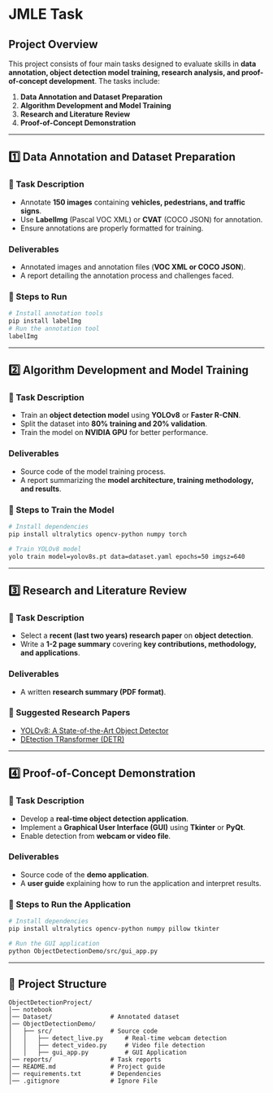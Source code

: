 # **JMLE Task**

## Project Overview
This project consists of four main tasks designed to evaluate skills in **data annotation, object detection model training, research analysis, and proof-of-concept development**. The tasks include:
1. **Data Annotation and Dataset Preparation**
2. **Algorithm Development and Model Training**
3. **Research and Literature Review**
4. **Proof-of-Concept Demonstration**

---

## **1️⃣ Data Annotation and Dataset Preparation**
### **📝 Task Description**
- Annotate **150 images** containing **vehicles, pedestrians, and traffic signs**.
- Use **LabelImg** (Pascal VOC XML) or **CVAT** (COCO JSON) for annotation.
- Ensure annotations are properly formatted for training.

### Deliverables
- Annotated images and annotation files (**VOC XML or COCO JSON**).
- A report detailing the annotation process and challenges faced.

### **🚀 Steps to Run**
```bash
# Install annotation tools
pip install labelImg
# Run the annotation tool
labelImg
```
---

## **2️⃣ Algorithm Development and Model Training**
### **📝 Task Description**
- Train an **object detection model** using **YOLOv8** or **Faster R-CNN**.
- Split the dataset into **80% training and 20% validation**.
- Train the model on **NVIDIA GPU** for better performance.

### Deliverables
- Source code of the model training process.
- A report summarizing the **model architecture, training methodology, and results**.

### **🚀 Steps to Train the Model**
```bash
# Install dependencies
pip install ultralytics opencv-python numpy torch

# Train YOLOv8 model
yolo train model=yolov8s.pt data=dataset.yaml epochs=50 imgsz=640
```
---

## **3️⃣ Research and Literature Review**
### **📝 Task Description**
- Select a **recent (last two years) research paper** on **object detection**.
- Write a **1-2 page summary** covering **key contributions, methodology, and applications**.

### Deliverables
- A written **research summary (PDF format)**.

### **🚀 Suggested Research Papers**
- [YOLOv8: A State-of-the-Art Object Detector](https://arxiv.org/abs/2301.00704)
- [DEtection TRansformer (DETR)](https://arxiv.org/abs/2005.12872)

---

## **4️⃣ Proof-of-Concept Demonstration**
### **📝 Task Description**
- Develop a **real-time object detection application**.
- Implement a **Graphical User Interface (GUI)** using **Tkinter** or **PyQt**.
- Enable detection from **webcam or video file**.

### Deliverables
- Source code of the **demo application**.
- A **user guide** explaining how to run the application and interpret results.

### **🚀 Steps to Run the Application**
```bash
# Install dependencies
pip install ultralytics opencv-python numpy pillow tkinter

# Run the GUI application
python ObjectDetectionDemo/src/gui_app.py
```

---

## **📌 Project Structure**
```
ObjectDetectionProject/
│── notebook               
│── Dataset/                # Annotated dataset
│── ObjectDetectionDemo/   
│   ├── src/                # Source code
│   │   ├── detect_live.py      # Real-time webcam detection
│   │   ├── detect_video.py     # Video file detection
│   │   ├── gui_app.py          # GUI Application
│── reports/                # Task reports
│── README.md               # Project guide
│── requirements.txt        # Dependencies
│── .gitignore              # Ignore File
```
